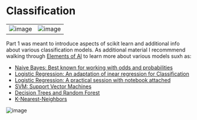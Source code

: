 # Classification
|||
|----|----------|
|![image](https://github.com/Joy879/Africa-Data-School-Curriculum/assets/70502261/c34e8f1d-35a5-4645-acb7-ce1bdd386c00)|![image](https://github.com/Joy879/Africa-Data-School-Curriculum/assets/70502261/f2d070e8-72ec-4b0a-9b0f-9f94c3584228)|

Part 1 was meant to introduce aspects of scikit learn and additional info about various classification models. As additional material I recommmend walking through [Elements of AI](https://course.elementsofai.com/) to learn more about various models suxh as:
* [Naive Bayes: Best known for working with odds and probabilities](https://course.elementsofai.com/3)
* [Logistic Regression: An adaptation of inear regression for Classification](https://course.elementsofai.com/4/3)
* [Logistic Regression: A practical session with notebook attached](https://jovian.com/learn/machine-learning-with-python-zero-to-gbms/lesson/logistic-regression-for-classification)
* [SVM: Support Vector Machines](https://courses.analyticsvidhya.com/courses/support-vector-machine-svm-in-python-and-r)
* [Decision Trees and Random Forest](https://jovian.com/learn/machine-learning-with-python-zero-to-gbms)
* [K-Nearest-Neighbors](https://course.elementsofai.com/4/2)


![image](https://github.com/Joy879/Africa-Data-School-Curriculum/assets/70502261/2219dffe-4174-4338-bed1-347e19ea03ef)

